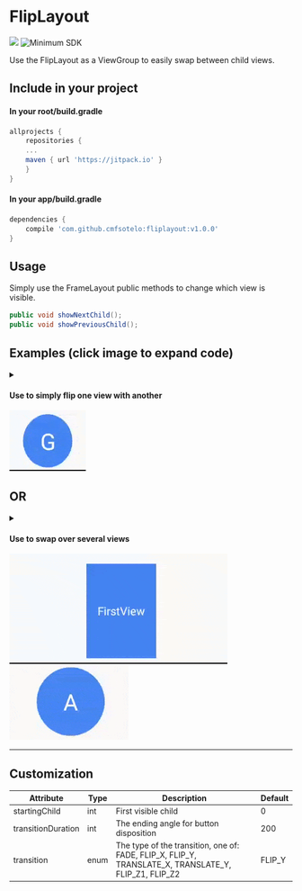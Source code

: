 # FlipLayout
[![](https://jitpack.io/v/cmfsotelo/fliplayout.svg)](https://jitpack.io/#cmfsotelo/fliplayout)
![Minimum SDK](https://img.shields.io/badge/minSdkVersion%20-15-blue.svg)

Use the FlipLayout as a ViewGroup to easily swap between child views.

<h2>Include in your project</h2>
<h4> In your root/build.gradle</h4>

```groovy
allprojects {
	repositories {
	...
	maven { url 'https://jitpack.io' }
	}
}
```
<h4> In your app/build.gradle</h4>

```groovy
dependencies {
	compile 'com.github.cmfsotelo:fliplayout:v1.0.0'
}
```
<h2>Usage</h2>
Simply use the FrameLayout public methods to change which view is visible.

```java
public void showNextChild();
public void showPreviousChild();
```

<h2>Examples (click image to expand code)</h2>
<details>
  <summary><h4>Use to simply flip one view with another</h4><img src="images/JxXiRf.gif"></summary>

```xml
<com.csot.fliplayout.lib.FlipLayout
android:id="@+id/fliplayout2"
android:layout_width="wrap_content"
android:layout_height="wrap_content"
app:transition="FLIP_X">

	<TextView
	    android:layout_width="match_parent"
	    android:layout_height="match_parent"
	    android:layout_margin="10dp"
	    android:background="@drawable/circle"
	    android:backgroundTint="#4286f4"
	    android:gravity="center"
	    android:padding="20dp"
	    android:text="G"
	    android:textColor="#fff"
	    android:textSize="40dp"/>

	<ImageView
	    android:layout_width="match_parent"
	    android:layout_height="match_parent"
	    android:layout_margin="10dp"
	    android:background="@drawable/circle"
	    android:backgroundTint="#555"
	    android:gravity="center"
	    android:padding="20dp"
	    android:src="@drawable/ic_done_black_48dp"
	    android:textStyle="bold"
	    android:tint="#fff"/>
</com.csot.fliplayout.lib.FlipLayout>
```
</details>

<h2>OR</h2>

<details>
  <summary><h4>Use to swap over several views</h4><img src="images/OgR5nT.gif"><img src="images/RSxNeM.gif"></summary>

```xml
<com.csot.fliplayout.lib.FlipLayout
android:id="@+id/fliplayout4"
android:layout_width="wrap_content"
android:layout_height="wrap_content"
app:transition="TRANSLATE_Y">

	<TextView
	    android:layout_width="wrap_content"
	    android:layout_height="match_parent"
	    android:layout_gravity="center"
	    android:layout_margin="10dp"
	    android:background="#4286f4"
	    android:gravity="center"
	    android:padding="20dp"
	    android:text="FirstView"
	    android:textColor="#fff"
	    android:textSize="20dp"/>

	<TextView
	    android:layout_width="wrap_content"
	    android:layout_height="match_parent"
	    android:layout_gravity="center"
	    android:layout_margin="10dp"
	    android:background="#6016f4"
	    android:gravity="center"
	    android:padding="20dp"
	    android:text="SecondView"
	    android:textColor="#fff"
	    android:textSize="20dp"/>

	<TextView
	    android:layout_width="wrap_content"
	    android:layout_height="match_parent"
	    android:layout_gravity="center"
	    android:layout_margin="10dp"
	    android:background="#f18614"
	    android:gravity="center"
	    android:padding="50dp"
	    android:text="ThirdView"
	    android:textColor="#fff"
	    android:textSize="50dp"/>
</com.csot.fliplayout.lib.FlipLayout>
```

</details>

***

<h2>Customization</h2>

| Attribute |Type           | Description | Default |
|---|---|---|---|
| startingChild | int | First visible child| 0 |
| transitionDuration | int | The ending angle for button disposition   | 200 |
| transition | enum | The type of the transition, one of: FADE, FLIP_X, FLIP_Y, TRANSLATE_X, TRANSLATE_Y, FLIP_Z1, FLIP_Z2 | FLIP_Y |


